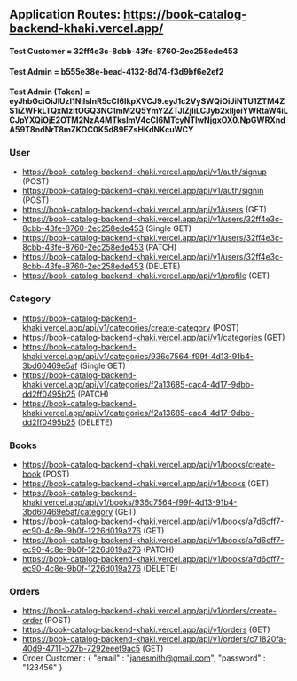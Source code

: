 ## Application Routes: https://book-catalog-backend-khaki.vercel.app/

#### Test Customer = 32ff4e3c-8cbb-43fe-8760-2ec258ede453

#### Test Admin = b555e38e-bead-4132-8d74-f3d9bf6e2ef2

#### Test Admin (Token) = eyJhbGciOiJIUzI1NiIsInR5cCI6IkpXVCJ9.eyJ1c2VySWQiOiJiNTU1ZTM4ZS1iZWFkLTQxMzItOGQ3NC1mM2Q5YmY2ZTJlZjIiLCJyb2xlIjoiYWRtaW4iLCJpYXQiOjE2OTM2NzA4MTksImV4cCI6MTcyNTIwNjgxOX0.NpGWRXndA59T8ndNrT8mZKOC0K5d89EZsHKdNKcuWCY

### User

-   https://book-catalog-backend-khaki.vercel.app/api/v1/auth/signup (POST)
-   https://book-catalog-backend-khaki.vercel.app/api/v1/auth/signin (POST)
-   https://book-catalog-backend-khaki.vercel.app/api/v1/users (GET)
-   https://book-catalog-backend-khaki.vercel.app/api/v1/users/32ff4e3c-8cbb-43fe-8760-2ec258ede453 (Single GET)
-   https://book-catalog-backend-khaki.vercel.app/api/v1/users/32ff4e3c-8cbb-43fe-8760-2ec258ede453 (PATCH)
-   https://book-catalog-backend-khaki.vercel.app/api/v1/users/32ff4e3c-8cbb-43fe-8760-2ec258ede453 (DELETE)
-   https://book-catalog-backend-khaki.vercel.app/api/v1/profile (GET)

### Category

-   https://book-catalog-backend-khaki.vercel.app/api/v1/categories/create-category (POST)
-   https://book-catalog-backend-khaki.vercel.app/api/v1/categories (GET)
-   https://book-catalog-backend-khaki.vercel.app/api/v1/categories/936c7564-f99f-4d13-91b4-3bd60469e5af (Single GET)
-   https://book-catalog-backend-khaki.vercel.app/api/v1/categories/f2a13685-cac4-4d17-9dbb-dd2ff0495b25 (PATCH)
-   https://book-catalog-backend-khaki.vercel.app/api/v1/categories/f2a13685-cac4-4d17-9dbb-dd2ff0495b25 (DELETE)

### Books

-   https://book-catalog-backend-khaki.vercel.app/api/v1/books/create-book (POST)
-   https://book-catalog-backend-khaki.vercel.app/api/v1/books (GET)
-   https://book-catalog-backend-khaki.vercel.app/api/v1/books/936c7564-f99f-4d13-91b4-3bd60469e5af/category (GET)
-   https://book-catalog-backend-khaki.vercel.app/api/v1/books/a7d6cff7-ec90-4c8e-9b0f-1226d019a276 (GET)
-   https://book-catalog-backend-khaki.vercel.app/api/v1/books/a7d6cff7-ec90-4c8e-9b0f-1226d019a276 (PATCH)
-   https://book-catalog-backend-khaki.vercel.app/api/v1/books/a7d6cff7-ec90-4c8e-9b0f-1226d019a276 (DELETE)

### Orders

-   https://book-catalog-backend-khaki.vercel.app/api/v1/orders/create-order (POST)
-   https://book-catalog-backend-khaki.vercel.app/api/v1/orders (GET)
-   https://book-catalog-backend-khaki.vercel.app/api/v1/orders/c71820fa-40d9-4711-b27b-7292eeef9ac5 (GET)
-   Order Customer : { "email" : "janesmith@gmail.com", "password" : "123456" }
